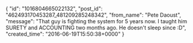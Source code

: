  {
   "id": "1016804665022132",
   "post_id": "462493170453287_481209285248342",
   "from_name": "Pete Daoust",
   "message": "That guy is fighting the system for 5 years now. I taught him SURETY and ACCOUNTING two months ago. He doesn't sleep since :D",
   "created_time": "2016-06-19T15:50:38+0000"
 }

